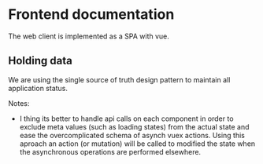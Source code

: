 # Frontend documentation

The web client is implemented as a SPA with vue.

## Holding data

We are using the single source of truth design pattern to maintain all
application status.

Notes:
- I thing its better to handle api calls on each component in order to
exclude meta values (such as loading states) from the actual
state and ease the overcomplicated schema of asynch vuex actions. Using
this aproach an action (or mutation) will be called to modified the
state when the asynchronous operations are performed elsewhere.